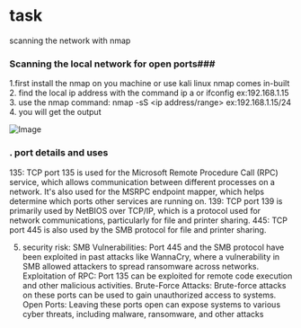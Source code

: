 # task
scanning the network with nmap

### Scanning the local network for open ports### 
1.first install the nmap on you machine or use kali linux nmap comes in-built
2. find the local ip address with the command ip a or ifconfig ex:192.168.1.15
3. use the nmap command: nmap -sS <ip address/range> ex:192.168.1.15/24
4. you will get the output 

![Image](https://github.com/user-attachments/assets/9f7724f8-7125-4902-8806-e9a146356bd2)

### . port details and  uses ### 

 135: TCP port 135 is used for the Microsoft Remote Procedure Call (RPC) service, which allows communication between different processes on a network. It's also used for the MSRPC endpoint mapper, which helps determine which ports other services are running on. 
139: TCP port 139 is primarily used by NetBIOS over TCP/IP, which is a protocol used for network communications, particularly for file and printer sharing. 
445: TCP port 445 is also used by the SMB protocol for file and printer sharing. 

5. security risk: 
SMB Vulnerabilities:
Port 445 and the SMB protocol have been exploited in past attacks like WannaCry, where a vulnerability in SMB allowed attackers to spread ransomware across networks. 
Exploitation of RPC:
Port 135 can be exploited for remote code execution and other malicious activities. 
Brute-Force Attacks:
Brute-force attacks on these ports can be used to gain unauthorized access to systems. 
Open Ports:
Leaving these ports open can expose systems to various cyber threats, including malware, ransomware, and other attacks

